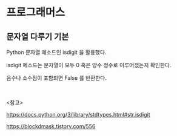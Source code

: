 # 프로그래머스

## 문자열 다루기 기본

Python 문자열 메소드인 isdigit 을 활용했다.

isdigit 메소드는 문자열이 모두 0 혹은 양수 정수로 이루어졌는지 확인한다.

음수나 소수점이 포함되면 False 를 반환한다.

<br>

<참고>

https://docs.python.org/3/library/stdtypes.html#str.isdigit

https://blockdmask.tistory.com/556